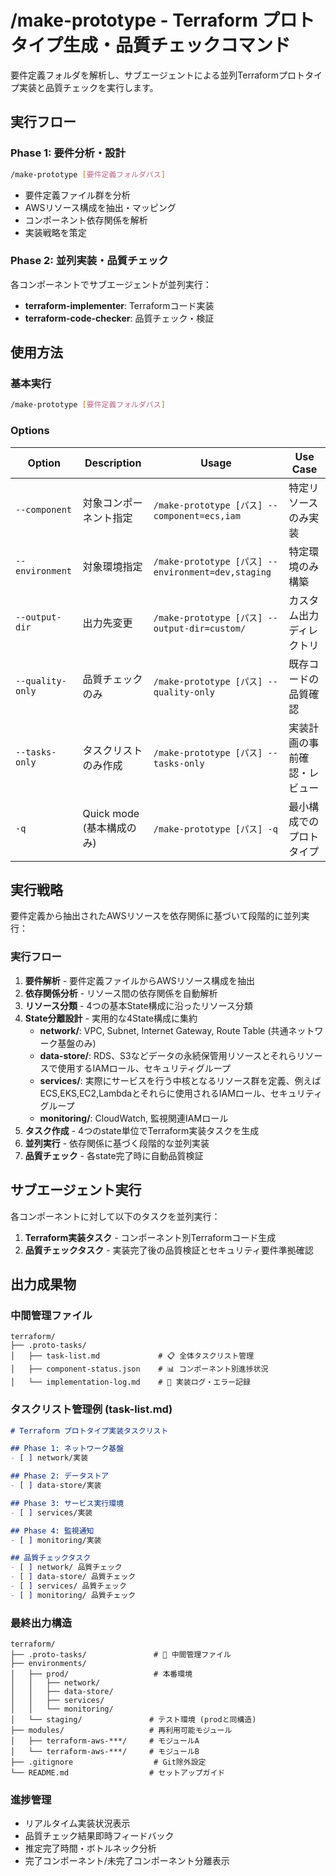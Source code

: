 # /make-prototype - Terraform プロトタイプ生成・品質チェックコマンド

要件定義フォルダを解析し、サブエージェントによる並列Terraformプロトタイプ実装と品質チェックを実行します。

## 実行フロー

### Phase 1: 要件分析・設計
```bash
/make-prototype [要件定義フォルダパス]
```
- 要件定義ファイル群を分析
- AWSリソース構成を抽出・マッピング
- コンポーネント依存関係を解析
- 実装戦略を策定

### Phase 2: 並列実装・品質チェック
各コンポーネントでサブエージェントが並列実行：
- **terraform-implementer**: Terraformコード実装
- **terraform-code-checker**: 品質チェック・検証

## 使用方法

### 基本実行
```bash
/make-prototype [要件定義フォルダパス]
```

### Options

| Option | Description | Usage | Use Case |
|--------|-------------|-------|----------|
| `--component` | 対象コンポーネント指定 | `/make-prototype [パス] --component=ecs,iam` | 特定リソースのみ実装 |
| `--environment` | 対象環境指定 | `/make-prototype [パス] --environment=dev,staging` | 特定環境のみ構築 |
| `--output-dir` | 出力先変更 | `/make-prototype [パス] --output-dir=custom/` | カスタム出力ディレクトリ |
| `--quality-only` | 品質チェックのみ | `/make-prototype [パス] --quality-only` | 既存コードの品質確認 |
| `--tasks-only` | タスクリストのみ作成 | `/make-prototype [パス] --tasks-only` | 実装計画の事前確認・レビュー |
| `-q` | Quick mode (基本構成のみ) | `/make-prototype [パス] -q` | 最小構成でのプロトタイプ |

## 実行戦略

要件定義から抽出されたAWSリソースを依存関係に基づいて段階的に並列実行：

### 実行フロー
1. **要件解析** - 要件定義ファイルからAWSリソース構成を抽出
2. **依存関係分析** - リソース間の依存関係を自動解析
3. **リソース分類** - 4つの基本State構成に沿ったリソース分類
4. **State分離設計** - 実用的な4State構成に集約
   - **network/**: VPC, Subnet, Internet Gateway, Route Table (共通ネットワーク基盤のみ)
   - **data-store/**: RDS、S3などデータの永続保管用リソースとそれらリソースで使用するIAMロール、セキュリティグループ
   - **services/**: 実際にサービスを行う中核となるリソース群を定義、例えばECS,EKS,EC2,Lambdaとそれらに使用されるIAMロール、セキュリティグループ
   - **monitoring/**: CloudWatch, 監視関連IAMロール
5. **タスク作成** - 4つのstate単位でTerraform実装タスクを生成
6. **並列実行** - 依存関係に基づく段階的な並列実装
7. **品質チェック** - 各state完了時に自動品質検証

## サブエージェント実行

各コンポーネントに対して以下のタスクを並列実行：

1. **Terraform実装タスク** - コンポーネント別Terraformコード生成
2. **品質チェックタスク** - 実装完了後の品質検証とセキュリティ要件準拠確認

## 出力成果物

### 中間管理ファイル
```
terraform/
├── .proto-tasks/
│   ├── task-list.md             # 📋 全体タスクリスト管理
│   ├── component-status.json    # 📊 コンポーネント別進捗状況
│   └── implementation-log.md    # 📝 実装ログ・エラー記録
```

### タスクリスト管理例 (task-list.md)
```markdown
# Terraform プロトタイプ実装タスクリスト

## Phase 1: ネットワーク基盤
- [ ] network/実装

## Phase 2: データストア  
- [ ] data-store/実装

## Phase 3: サービス実行環境
- [ ] services/実装

## Phase 4: 監視通知
- [ ] monitoring/実装

## 品質チェックタスク
- [ ] network/ 品質チェック
- [ ] data-store/ 品質チェック  
- [ ] services/ 品質チェック
- [ ] monitoring/ 品質チェック
```

### 最終出力構造
```
terraform/
├── .proto-tasks/               # 🔧 中間管理ファイル
├── environments/
│   ├── prod/                   # 本番環境
│   │   ├── network/
│   │   ├── data-store/
│   │   ├── services/
│   │   └── monitoring/
│   └── staging/               # テスト環境 (prodと同構造)
├── modules/                   # 再利用可能モジュール
│   ├── terraform-aws-***/     # モジュールA
│   └── terraform-aws-***/     # モジュールB
├── .gitignore                  # Git除外設定
└── README.md                  # セットアップガイド
```

### 進捗管理
- リアルタイム実装状況表示
- 品質チェック結果即時フィードバック
- 推定完了時間・ボトルネック分析
- 完了コンポーネント/未完了コンポーネント分離表示
